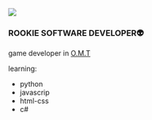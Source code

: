 
<img src="https://github.com/DenizNazari/DenizNazari/blob/main/1054923.jpg" />

### ROOKIE SOFTWARE DEVELOPER👽



game developer in [O.M.T](https://github.com/Silahsorler)

learning:
- python 
- javascrip
- html-css
- c#


     
     











<!--<img src="https://www.codewars.com/users/DenizNazar/badges/large"/>

<img src="https://github-readme-stats.vercel.app/api?username=DenizNazari&show_icons=true&theme=radical"/>

<!--
**DenizNazari/DenizNazari** is a ✨ _special_ ✨ repository because its `README.md` (this file) appears on your GitHub profile.
[![Top Langs](https://github-readme-stats.vercel.app/api/top-langs/?username=DenizNazari&layout=compact)](https://github.com/DenizNazari/github-readme-stats)

Here are some ideas to get you started:

- 🔭 I’m currently working on ...
- 🌱 I’m currently learning ...
- 👯 I’m looking to collaborate on ...
- 🤔 I’m looking for help with ...
- 💬 Ask me about ...
- 📫 How to reach me: ...
- 😄 Pronouns: ...
- ⚡ Fun fact: ...
-->
